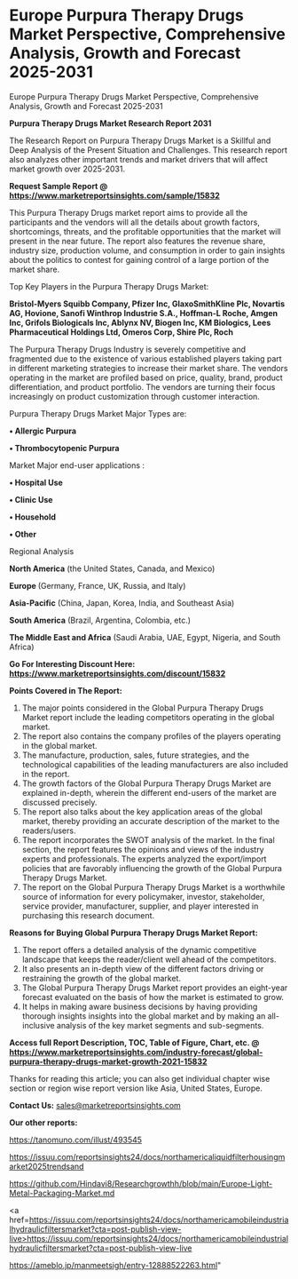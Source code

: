 # Europe Purpura Therapy Drugs Market Perspective, Comprehensive Analysis, Growth and Forecast 2025-2031
 Europe Purpura Therapy Drugs Market Perspective, Comprehensive Analysis, Growth and Forecast 2025-2031

<strong>Purpura Therapy Drugs Market Research Report 2031</strong>

The Research Report on Purpura Therapy Drugs Market is a Skillful and Deep Analysis of the Present Situation and Challenges. This research report also analyzes other important trends and market drivers that will affect market growth over 2025-2031.

<strong>Request Sample Report @ <a href=https://www.marketreportsinsights.com/sample/15832>https://www.marketreportsinsights.com/sample/15832</a></strong>

This Purpura Therapy Drugs market report aims to provide all the participants and the vendors will all the details about growth factors, shortcomings, threats, and the profitable opportunities that the market will present in the near future. The report also features the revenue share, industry size, production volume, and consumption in order to gain insights about the politics to contest for gaining control of a large portion of the market share.

Top Key Players in the Purpura Therapy Drugs Market:

<strong>Bristol-Myers Squibb Company, Pfizer Inc, GlaxoSmithKline Plc, Novartis AG, Hovione, Sanofi Winthrop Industrie S.A., Hoffman-L Roche, Amgen Inc, Grifols Biologicals Inc, Ablynx NV, Biogen Inc, KM Biologics, Lees Pharmaceutical Holdings Ltd, Omeros Corp, Shire Plc, Roch</strong>

The Purpura Therapy Drugs Industry is severely competitive and fragmented due to the existence of various established players taking part in different marketing strategies to increase their market share. The vendors operating in the market are profiled based on price, quality, brand, product differentiation, and product portfolio. The vendors are turning their focus increasingly on product customization through customer interaction.

Purpura Therapy Drugs Market Major Types are:

<strong>• Allergic Purpura

• Thrombocytopenic Purpura</strong>

Market Major end-user applications :

<strong>• Hospital Use

• Clinic Use

• Household

• Other</strong>

Regional Analysis

</u><strong><b>North America</b></strong> (the United States, Canada, and Mexico)

<strong><b>Europe </b></strong>(Germany, France, UK, Russia, and Italy)

<strong><b>Asia-Pacific</b></strong> (China, Japan, Korea, India, and Southeast Asia)

<strong><b>South America</b></strong> (Brazil, Argentina, Colombia, etc.)

<strong><b>The Middle East and Africa</b></strong> (Saudi Arabia, UAE, Egypt, Nigeria, and South Africa)

<strong>Go For Interesting Discount Here: <a href=https://www.marketreportsinsights.com/discount/15832>https://www.marketreportsinsights.com/discount/15832</a></strong>

<strong>Points Covered in The Report:</strong>
<ol>
  <li>The major points considered in the Global Purpura Therapy Drugs Market report include the leading competitors operating in the global market.</li>
  <li>The report also contains the company profiles of the players operating in the global market.</li>
  <li>The manufacture, production, sales, future strategies, and the technological capabilities of the leading manufacturers are also included in the report.</li>
  <li>The growth factors of the Global Purpura Therapy Drugs Market are explained in-depth, wherein the different end-users of the market are discussed precisely.</li>
  <li>The report also talks about the key application areas of the global market, thereby providing an accurate description of the market to the readers/users.</li>
  <li>The report incorporates the SWOT analysis of the market. In the final section, the report features the opinions and views of the industry experts and professionals. The experts analyzed the export/import policies that are favorably influencing the growth of the Global Purpura Therapy Drugs Market.</li>
  <li>The report on the Global Purpura Therapy Drugs Market is a worthwhile source of information for every policymaker, investor, stakeholder, service provider, manufacturer, supplier, and player interested in purchasing this research document.</li>
</ol>
<strong>Reasons for Buying Global Purpura Therapy Drugs Market Report:</strong>

<ol>
  <li>The report offers a detailed analysis of the dynamic competitive landscape that keeps the reader/client well ahead of the competitors.</li>
  <li>It also presents an in-depth view of the different factors driving or restraining the growth of the global market.</li>
  <li>The Global Purpura Therapy Drugs Market report provides an eight-year forecast evaluated on the basis of how the market is estimated to grow.</li>
  <li>It helps in making aware business decisions by having providing thorough insights insights into the global market and by making an all-inclusive analysis of the key market segments and sub-segments.</li>
</ol>
<strong>Access full Report Description, TOC, Table of Figure, Chart, etc. @ <a href=https://www.marketreportsinsights.com/industry-forecast/global-purpura-therapy-drugs-market-growth-2021-15832>https://www.marketreportsinsights.com/industry-forecast/global-purpura-therapy-drugs-market-growth-2021-15832</a></strong>


Thanks for reading this article; you can also get individual chapter wise section or region wise report version like Asia, United States, Europe.

<strong>Contact Us:</strong>
sales@marketreportsinsights.com

<strong>Our other reports:</strong>

<a href=https://tanomuno.com/illust/493545>https://tanomuno.com/illust/493545</a>

<a href=https://issuu.com/reportsinsights24/docs/northamericaliquidfilterhousingmarket2025trendsand>https://issuu.com/reportsinsights24/docs/northamericaliquidfilterhousingmarket2025trendsand</a>

<a href=https://github.com/Hindavi8/Researchgrowthh/blob/main/Europe-Light-Metal-Packaging-Market.md>https://github.com/Hindavi8/Researchgrowthh/blob/main/Europe-Light-Metal-Packaging-Market.md</a>

<a href=https://issuu.com/reportsinsights24/docs/northamericamobileindustrialhydraulicfiltersmarket?cta=post-publish-view-live>https://issuu.com/reportsinsights24/docs/northamericamobileindustrialhydraulicfiltersmarket?cta=post-publish-view-live</a>

<a href=https://ameblo.jp/manmeetsigh/entry-12888522263.html>https://ameblo.jp/manmeetsigh/entry-12888522263.html</a>"
